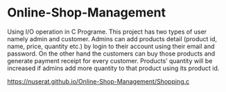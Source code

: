 # Online-Shop-Management
Using I/O operation in C Programe.
This project has two types of user namely admin and customer. Admins can add products detail (product id, name, price,
quantity etc.) by login to their account using their email and password. On the other hand the
customers can buy those products and generate payment receipt for every customer. Products’ quantity will be increased if admins add more quantity to that product using its product id.

 https://nuserat.github.io/Online-Shop-Management/Shopping.c
